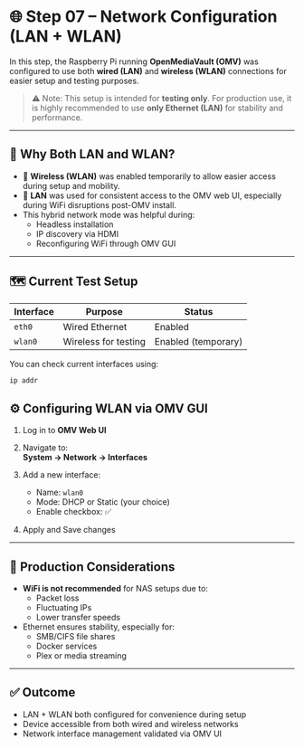 # 🌐 Step 07 – Network Configuration (LAN + WLAN)

In this step, the Raspberry Pi running **OpenMediaVault (OMV)** was configured to use both **wired (LAN)** and **wireless (WLAN)** connections for easier setup and testing purposes.

> ⚠️ Note: This setup is intended for **testing only**. For production use, it is highly recommended to use **only Ethernet (LAN)** for stability and performance.

---

## 🔧 Why Both LAN and WLAN?

- 📱 **Wireless (WLAN)** was enabled temporarily to allow easier access during setup and mobility.
- 🔌 **LAN** was used for consistent access to the OMV web UI, especially during WiFi disruptions post-OMV install.
- This hybrid network mode was helpful during:
  - Headless installation
  - IP discovery via HDMI
  - Reconfiguring WiFi through OMV GUI

---

## 🗺️ Current Test Setup

| Interface | Purpose               | Status   |
|-----------|------------------------|----------|
| `eth0`    | Wired Ethernet         | Enabled  |
| `wlan0`   | Wireless for testing   | Enabled (temporary) |

You can check current interfaces using:

```bash
ip addr
```

## ⚙️ Configuring WLAN via OMV GUI

1. Log in to **OMV Web UI**
    
2. Navigate to:  
    **System → Network → Interfaces**
    
3. Add a new interface:
    
    - Name: `wlan0`    
    - Mode: DHCP or Static (your choice)
    - Enable checkbox: ✅
        
4. Apply and Save changes
    

---

## 🚫 Production Considerations

- **WiFi is not recommended** for NAS setups due to:
    - Packet loss
    - Fluctuating IPs
    - Lower transfer speeds
- Ethernet ensures stability, especially for:
    - SMB/CIFS file shares
    - Docker services        
    - Plex or media streaming


---

## ✅ Outcome

- LAN + WLAN both configured for convenience during setup
- Device accessible from both wired and wireless networks
- Network interface management validated via OMV UI
